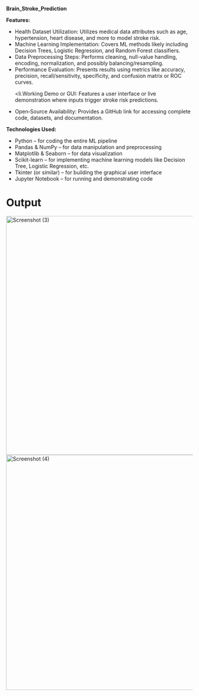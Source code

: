 <strong> Brain_Stroke_Prediction</strong>

<strong>Features:</strong>

<ul>
  
<li>Health Dataset Utilization: Utilizes medical data attributes such as age, hypertension, heart disease, and more to model stroke risk.</li>

<li>Machine Learning Implementation: Covers ML methods likely including Decision Trees, Logistic Regression, and Random Forest classifiers.</li>

<li>Data Preprocessing Steps: Performs cleaning, null-value handling, encoding, normalization, and possibly balancing/resampling.</li>

<li>Performance Evaluation: Presents results using metrics like accuracy, precision, recall/sensitivity, specificity, and confusion matrix or ROC curves.</li> 

<li.Working Demo or GUI: Features a user interface or live demonstration where inputs trigger stroke risk predictions.</li>

<li>Open‑Source Availability: Provides a GitHub link for accessing complete code, datasets, and documentation.</li>

</ul>

<strong>Technologies Used:</strong>

<ul>
  
<li>Python – for coding the entire ML pipeline</li>

<li>Pandas & NumPy – for data manipulation and preprocessing</li>

<li>Matplotlib & Seaborn – for data visualization</li>

<li>Scikit-learn – for implementing machine learning models like Decision Tree, Logistic Regression, etc.</li>

<li>Tkinter (or similar) – for building the graphical user interface</li>

<li>Jupyter Notebook – for running and demonstrating code</li>

</ul>



# Output
<img width="1354" height="643" alt="Screenshot (3)" src="https://github.com/user-attachments/assets/ea6419c9-7b94-417c-9bf1-60c5e3c11881" />

<img width="1278" height="633" alt="Screenshot (4)" src="https://github.com/user-attachments/assets/89a5b33a-da18-476a-841b-31ccc6cb4a65" />

